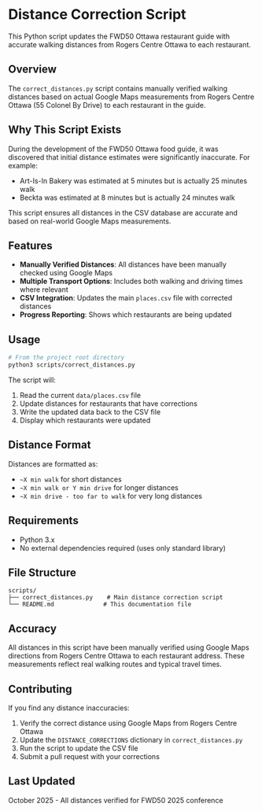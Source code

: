 # Distance Correction Script

This Python script updates the FWD50 Ottawa restaurant guide with accurate walking distances from Rogers Centre Ottawa to each restaurant.

## Overview

The `correct_distances.py` script contains manually verified walking distances based on actual Google Maps measurements from Rogers Centre Ottawa (55 Colonel By Drive) to each restaurant in the guide.

## Why This Script Exists

During the development of the FWD50 Ottawa food guide, it was discovered that initial distance estimates were significantly inaccurate. For example:
- Art-Is-In Bakery was estimated at 5 minutes but is actually 25 minutes walk
- Beckta was estimated at 8 minutes but is actually 24 minutes walk

This script ensures all distances in the CSV database are accurate and based on real-world Google Maps measurements.

## Features

- **Manually Verified Distances**: All distances have been manually checked using Google Maps
- **Multiple Transport Options**: Includes both walking and driving times where relevant
- **CSV Integration**: Updates the main `places.csv` file with corrected distances
- **Progress Reporting**: Shows which restaurants are being updated

## Usage

```bash
# From the project root directory
python3 scripts/correct_distances.py
```

The script will:
1. Read the current `data/places.csv` file
2. Update distances for restaurants that have corrections
3. Write the updated data back to the CSV file
4. Display which restaurants were updated

## Distance Format

Distances are formatted as:
- `~X min walk` for short distances
- `~X min walk or Y min drive` for longer distances  
- `~X min drive - too far to walk` for very long distances

## Requirements

- Python 3.x
- No external dependencies required (uses only standard library)

## File Structure

```
scripts/
├── correct_distances.py    # Main distance correction script
└── README.md              # This documentation file
```

## Accuracy

All distances in this script have been manually verified using Google Maps directions from Rogers Centre Ottawa to each restaurant address. These measurements reflect real walking routes and typical travel times.

## Contributing

If you find any distance inaccuracies:
1. Verify the correct distance using Google Maps from Rogers Centre Ottawa
2. Update the `DISTANCE_CORRECTIONS` dictionary in `correct_distances.py`
3. Run the script to update the CSV file
4. Submit a pull request with your corrections

## Last Updated

October 2025 - All distances verified for FWD50 2025 conference